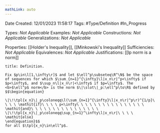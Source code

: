 ```yaml
---
mathLink: auto
---
```


<div class="topSpace"></div>

Date Created: 12/01/2023 11:58:17
Tags: #Type/Definition #In_Progress

Types: <i>Not Applicable</i>
Examples: <i>Not Applicable</i>
Constructions: <i>Not Applicable</i>
Generalizations: <i>Not Applicable</i>

Properties: [[Holder's Inequality]], [[Minkowski's Inequality]]
Sufficiencies: <i>Not Applicable</i>
Equivalences: <i>Not Applicable</i>
Justifications: [[lp norm is a norm]]

``` ad-Definition
title: Definition.

Fix $p\in\l[1,\infty\r]$ and let $\ell^p\subseteq\R^\N$ be the space of sequences for which $\sum_{n=1}^{\infty}\l|x_n\r|^p<\infty$ if $p<\infty$, and $\sup_n\l|x_n\r|<\infty$ if $p=\infty$. The <b>$\ell^p$ norm</b> is the norm $\|\slot\|_p:\ell^p\to\R$ defined by
$$\begin{equation}
    \|\!\tpl{x_n}\|_p\coloneqq\l(\sum_{n=1}^{\infty}\l|x_n\r|^p\r)^{1/p}\ \ \ \ \mathit{if}\ \ \ \ p<\infty\ \ \ \ \ \ \ \ \ \ \ \ \ \ \ \ \mathit{and}\ \ \ \ \ \ \ \ \ \ \ \ \ \ \ \ \|\!\tpl{x_n}\|_p\coloneqq\sup_{n=1}^\infty\l|x_n\r|\ \ \ \ \mathit{else}
\end{equation}$$
for all $\tpl{x_n}\in\ell^p$.

```
